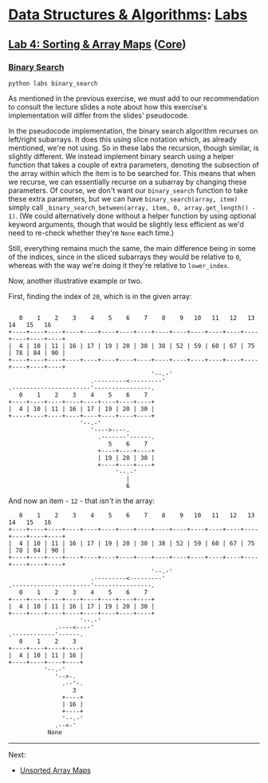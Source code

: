 # [Data Structures & Algorithms](https://github.com/bertie-wheen/dsa-2023-4/blob/trunk/README.md): [Labs](https://github.com/bertie-wheen/dsa-2023-4/blob/trunk/labs/README.md)

## [Lab 4: Sorting & Array Maps](https://github.com/bertie-wheen/dsa-2023-4/blob/trunk/labs/lab4/README.md) ([Core](https://github.com/bertie-wheen/dsa-2023-4/blob/trunk/labs/lab4/core/README.md))

### [Binary Search](https://github.com/bertie-wheen/dsa-2023-4/blob/trunk/labs/lab4/core/binary_search/README.md)
```shell
python labs binary_search
```

As mentioned in the previous exercise, we must add to our recommendation to consult the lecture slides a note about how
this exercise's implementation will differ from the slides' pseudocode.

In the pseudocode implementation, the binary search algorithm recurses on left/right subarrays. It does this using slice
notation which, as already mentioned, we're not using. So in these labs the recursion, though similar, is slightly
different. We instead implement binary search using a helper function that takes a couple of extra parameters, denoting
the subsection of the array within which the item is to be searched for. This means that when we recurse, we can
essentially recurse on a subarray by changing these parameters. Of course, we don't want our `binary_search` function to
take these extra parameters, but we can have `binary_search(array, item)` simply call
`_binary_search_between(array, item, 0, array.get_length() - 1)`. (We could alternatively done without a helper function
by using optional keyword arguments, though that would be slightly less efficient as we'd need to re-check whether
they're `None` each time.)

Still, everything remains much the same, the main difference being in some of the indices, since in the sliced subarrays
they would be relative to `0`, whereas with the way we're doing it they're relative to `lower_index`.

Now, another illustrative example or two.

First, finding the index of `20`, which is in the given array:

```

   0    1    2    3    4    5    6    7    8    9   10   11   12   13   14   15   16
+----+----+----+----+----+----+----+----+----+----+----+----+----+----+----+----+----+
|  4 | 10 | 11 | 16 | 17 | 19 | 20 | 30 | 38 | 52 | 59 | 60 | 67 | 75 | 78 | 84 | 90 |
+----+----+----+----+----+----+----+----+----+----+----+----+----+----+----+----+----+
                                        '--.-'
                       .---------<---------'
.----------------------'----------------.
   0    1    2    3    4    5    6    7
+----+----+----+----+----+----+----+----+
|  4 | 10 | 11 | 16 | 17 | 19 | 20 | 30 |
+----+----+----+----+----+----+----+----+
                    '--.-'
                       '---->----.
                         .-------'------.
                            5    6    7
                         +----+----+----+
                         | 19 | 20 | 30 |
                         +----+----+----+
                              '--.-'
                                 |
                                 6
```

And now an item - `12` - that _isn't_ in the array:
```
   0    1    2    3    4    5    6    7    8    9   10   11   12   13   14   15   16
+----+----+----+----+----+----+----+----+----+----+----+----+----+----+----+----+----+
|  4 | 10 | 11 | 16 | 17 | 19 | 20 | 30 | 38 | 52 | 59 | 60 | 67 | 75 | 78 | 84 | 90 |
+----+----+----+----+----+----+----+----+----+----+----+----+----+----+----+----+----+
                                        '--.-'
                       .---------<---------'
.----------------------'----------------.
   0    1    2    3    4    5    6    7
+----+----+----+----+----+----+----+----+
|  4 | 10 | 11 | 16 | 17 | 19 | 20 | 30 |
+----+----+----+----+----+----+----+----+
                    '--.-'
             .----<----'
.------------'------.
   0    1    2    3
+----+----+----+----+
|  4 | 10 | 11 | 16 |
+----+----+----+----+
          '--.-'
             '-->-.
               .--'-.
                  3
               +----+
               | 16 |
               +----+
               '--.-'
             .--<-'
           None
```

---

Next:
- [Unsorted Array Maps](https://github.com/bertie-wheen/dsa-2023-4/blob/trunk/labs/lab4/core/unsorted_array_map/README.md)
